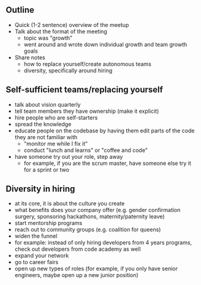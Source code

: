 ## Outline
- Quick (1-2 sentence) overview of the meetup
- Talk about the format of the meeting
  - topic was "growth"
  - went around and wrote down individual growth and team growth goals
- Share notes
  - how to replace yourself/create autonomous teams
  - diversity, specifically around hiring
  
  
## Self-sufficient teams/replacing yourself
- talk about vision quarterly
- tell team members they have ownership (make it explicit)
- hire people who are self-starters
- spread the knowledge
- educate people on the codebase by having them edit parts of the code they are not familiar with
  -  "monitor me while I fix it"
  - conduct "lunch and learns" or "coffee and code"
- have someone try out your role, step away
  -  for example, if you are the scrum master, have someone else try it for a sprint or two
    
 
## Diversity in hiring
- at its core, it is about the culture you create
- what benefits does your company offer (e.g. gender confirmation surgery, sponsoring hackathons, maternity/paternity leave)
- start mentorship programs
- reach out to community groups (e.g. coalition for queens)
- widen the funnel
 - for example: instead of only hiring developers from 4 years programs, check out developers from code academy as well
- expand your network
- go to career fairs
- open up new types of roles (for example, if you only have senior engineers, maybe open up a new junior position)
